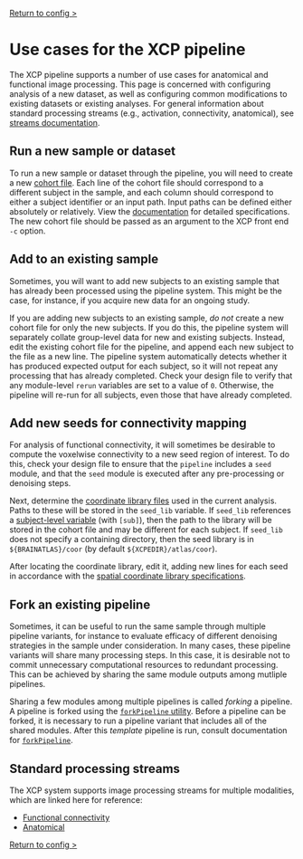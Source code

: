 [Return to config >](https://pipedocs.github.io//config)

# Use cases for the XCP pipeline

The XCP pipeline supports a number of use cases for anatomical and functional image processing. This page is concerned with configuring analysis of a new dataset, as well as configuring common modifications to existing datasets or existing analyses. For general information about standard processing streams (e.g., activation, connectivity, anatomical), see [streams documentation](https://pipedocs.github.io/config/streams).

## Run a new sample or dataset

To run a new sample or dataset through the pipeline, you will need to create a new [cohort file](https://pipedocs.github.io/config/cohort.html). Each line of the cohort file should correspond to a different subject in the sample, and each column should correspond to either a subject identifier or an input path. Input paths can be defined either absolutely or relatively. View the [documentation](https://pipedocs.github.io/config/cohort.html) for detailed specifications. The new cohort file should be passed as an argument to the XCP front end `-c` option.

## Add to an existing sample

Sometimes, you will want to add new subjects to an existing sample that has already been processed using the pipeline system. This might be the case, for instance, if you acquire new data for an ongoing study.

If you are adding new subjects to an existing sample, _do not_ create a new cohort file for only the new subjects. If you do this, the pipeline system will separately collate group-level data for new and existing subjects. Instead, edit the existing cohort file for the pipeline, and append each new subject to the file as a new line. The pipeline system automatically detects whether it has produced expected output for each subject, so it will not repeat any processing that has already completed. Check your design file to verify that any module-level `rerun` variables are set to a value of `0`. Otherwise, the pipeline will re-run for all subjects, even those that have already completed.


## Add new seeds for connectivity mapping

For analysis of functional connectivity, it will sometimes be desirable to compute the voxelwise connectivity to a new seed region of interest. To do this, check your design file to ensure that the `pipeline` includes a `seed` module, and that the `seed` module is executed after any pre-processing or denoising steps.

Next, determine the [coordinate library files](https://pipedocs.github.io/space/sclib.html) used in the current analysis. Paths to these will be stored in the `seed_lib` variable. If `seed_lib` references a [subject-level variable](https://pipedocs.github.io/config/variables/scope.html) (with `[sub]`), then the path to the library will be stored in the cohort file and may be different for each subject. If `seed_lib` does not specify a containing directory, then the seed library is in `${BRAINATLAS}/coor` (by default `${XCPEDIR}/atlas/coor`).

After locating the coordinate library, edit it, adding new lines for each seed in accordance with the [spatial coordinate library specifications](https://pipedocs.github.io/space/sclib.html).

## Fork an existing pipeline

Sometimes, it can be useful to run the same sample through multiple pipeline variants, for instance to evaluate efficacy of different denoising strategies in the sample under consideration. In many cases, these pipeline variants will share many processing steps. In this case, it is desirable not to commit unnecessary computational resources to redundant processing. This can be achieved by sharing the same module outputs among mutliple pipelines.

Sharing a few modules among multiple pipelines is called _forking_ a pipeline. A pipeline is forked using the [`forkPipeline` utility](https://pipedocs.github.io/utils/forkPipeline). Before a pipeline can be forked, it is necessary to run a pipeline variant that includes all of the shared modules. After this _template_ pipeline is run, consult documentation for [`forkPipeline`](https://pipedocs.github.io/utils/forkPipeline).

## Standard processing streams

The XCP system supports image processing streams for multiple modalities, which are linked here for reference:

 * [Functional connectivity](https://pipedocs.github.io/config/streams/fc)
 * [Anatomical](https://pipedocs.github.io/config/streams/anat)

[Return to config >](https://pipedocs.github.io//config)
